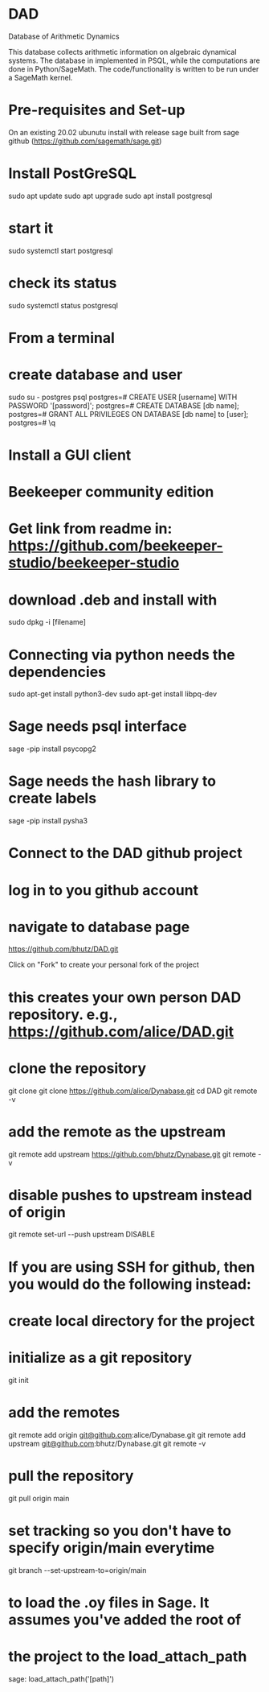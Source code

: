 # DAD
Database of Arithmetic Dynamics

This database collects arithmetic information on algebraic dynamical systems.
The database in implemented in PSQL, while the computations are done in Python/SageMath.
The code/functionality is written to be run under a SageMath kernel.


# Pre-requisites and Set-up
On an existing 20.02 ubunutu install with release sage built from sage github
(https://github.com/sagemath/sage.git)

# Install PostGreSQL
sudo apt update
sudo apt upgrade
sudo apt install postgresql

# start it
sudo systemctl start postgresql

# check its status
sudo systemctl status postgresql

# From a terminal
# create database and user
sudo su - postgres
psql
postgres=# CREATE USER [username] WITH PASSWORD '[password]';
postgres=# CREATE DATABASE [db name];
postgres=# GRANT ALL PRIVILEGES ON DATABASE [db name] to [user];
postgres=# \q


# Install a GUI client
# Beekeeper community edition
# Get link from readme in: https://github.com/beekeeper-studio/beekeeper-studio
# download .deb and install with
sudo dpkg -i [filename]

# Connecting via python needs the dependencies
sudo apt-get install python3-dev
sudo apt-get install libpq-dev

# Sage needs psql interface
sage -pip install psycopg2

# Sage needs the hash library to create labels
sage -pip install pysha3

# Connect to the DAD github project
# log in to you github account
# navigate to database page
https://github.com/bhutz/DAD.git

Click on "Fork" to create your personal fork of the project
# this creates your own person DAD repository. e.g., https://github.com/alice/DAD.git

# clone the repository
git clone git clone https://github.com/alice/Dynabase.git
cd DAD
git remote -v

# add the remote as the upstream
git remote add upstream https://github.com/bhutz/Dynabase.git
git remote -v

# disable pushes to upstream instead of origin
git remote set-url --push upstream DISABLE

# If you are using SSH for github, then you would do the following instead:
# create local directory for the project
# initialize as a git repository
git init
# add the remotes
git remote add origin git@github.com:alice/Dynabase.git
git remote add upstream git@github.com:bhutz/Dynabase.git
git remote -v
# pull the repository
git pull origin main
# set tracking so you don't have to specify origin/main everytime
git branch --set-upstream-to=origin/main

# to load the .oy files in Sage. It assumes you've added the root of
# the project to the load_attach_path
sage: load_attach_path('[path]')